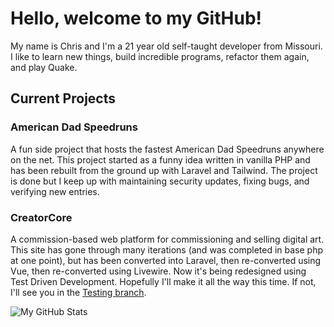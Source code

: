 # Hello, welcome to my GitHub!
My name is Chris and I'm a 21 year old self-taught developer from Missouri.  I like to learn new things, build incredible programs, refactor them again, and play Quake.

## Current Projects
### American Dad Speedruns
  A fun side project that hosts the fastest American Dad Speedruns anywhere on the net.  This project started as a funny idea written in vanilla PHP and has been rebuilt from the ground up with Laravel and Tailwind.  The project is done but I keep up with maintaining security updates, fixing bugs, and verifying new entries.
### CreatorCore
  A commission-based web platform for commissioning and selling digital art.  This site has gone through many iterations (and was completed in base php at one point), but has been converted into Laravel, then re-converted using Vue, then re-converted using Livewire.  Now it's being redesigned using Test Driven Development.  Hopefully I'll make it all the way this time.  If not, I'll see you in the [Testing branch](https://github.com/cholladay0816/CreatorCore/tree/Testing).

![My GitHub Stats](https://github-readme-stats.vercel.app/api?username=cholladay0816&show_icons=true&count_private=true&theme=tokyonight)
